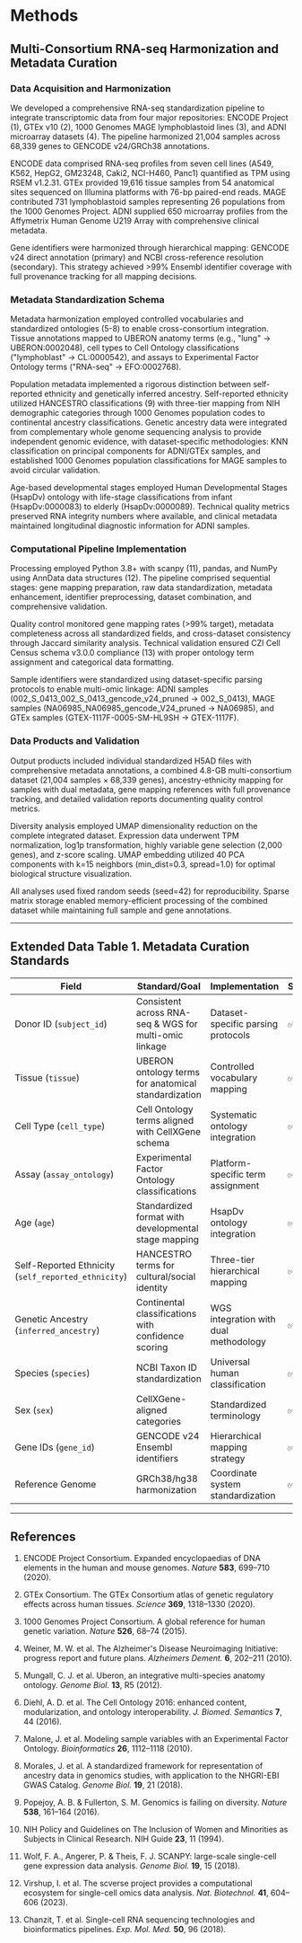 # Methods

## Multi-Consortium RNA-seq Harmonization and Metadata Curation

### Data Acquisition and Harmonization

We developed a comprehensive RNA-seq standardization pipeline to integrate transcriptomic data from four major repositories: ENCODE Project (1), GTEx v10 (2), 1000 Genomes MAGE lymphoblastoid lines (3), and ADNI microarray datasets (4). The pipeline harmonized 21,004 samples across 68,339 genes to GENCODE v24/GRCh38 annotations.

ENCODE data comprised RNA-seq profiles from seven cell lines (A549, K562, HepG2, GM23248, Caki2, NCI-H460, Panc1) quantified as TPM using RSEM v1.2.31. GTEx provided 19,616 tissue samples from 54 anatomical sites sequenced on Illumina platforms with 76-bp paired-end reads. MAGE contributed 731 lymphoblastoid samples representing 26 populations from the 1000 Genomes Project. ADNI supplied 650 microarray profiles from the Affymetrix Human Genome U219 Array with comprehensive clinical metadata.

Gene identifiers were harmonized through hierarchical mapping: GENCODE v24 direct annotation (primary) and NCBI cross-reference resolution (secondary). This strategy achieved >99% Ensembl identifier coverage with full provenance tracking for all mapping decisions.

### Metadata Standardization Schema

Metadata harmonization employed controlled vocabularies and standardized ontologies (5-8) to enable cross-consortium integration. Tissue annotations mapped to UBERON anatomy terms (e.g., "lung" → UBERON:0002048), cell types to Cell Ontology classifications ("lymphoblast" → CL:0000542), and assays to Experimental Factor Ontology terms ("RNA-seq" → EFO:0002768).

Population metadata implemented a rigorous distinction between self-reported ethnicity and genetically inferred ancestry. Self-reported ethnicity utilized HANCESTRO classifications (9) with three-tier mapping from NIH demographic categories through 1000 Genomes population codes to continental ancestry classifications. Genetic ancestry data were integrated from complementary whole genome sequencing analysis to provide independent genomic evidence, with dataset-specific methodologies: KNN classification on principal components for ADNI/GTEx samples, and established 1000 Genomes population classifications for MAGE samples to avoid circular validation.

Age-based developmental stages employed Human Developmental Stages (HsapDv) ontology with life-stage classifications from infant (HsapDv:0000083) to elderly (HsapDv:0000089). Technical quality metrics preserved RNA integrity numbers where available, and clinical metadata maintained longitudinal diagnostic information for ADNI samples.

### Computational Pipeline Implementation

Processing employed Python 3.8+ with scanpy (11), pandas, and NumPy using AnnData data structures (12). The pipeline comprised sequential stages: gene mapping preparation, raw data standardization, metadata enhancement, identifier preprocessing, dataset combination, and comprehensive validation.

Quality control monitored gene mapping rates (>99% target), metadata completeness across all standardized fields, and cross-dataset consistency through Jaccard similarity analysis. Technical validation ensured CZI Cell Census schema v3.0.0 compliance (13) with proper ontology term assignment and categorical data formatting.

Sample identifiers were standardized using dataset-specific parsing protocols to enable multi-omic linkage: ADNI samples (002_S_0413_002_S_0413_gencode_v24_pruned → 002_S_0413), MAGE samples (NA06985_NA06985_gencode_V24_pruned → NA06985), and GTEx samples (GTEX-1117F-0005-SM-HL9SH → GTEX-1117F).

### Data Products and Validation

Output products included individual standardized H5AD files with comprehensive metadata annotations, a combined 4.8-GB multi-consortium dataset (21,004 samples × 68,339 genes), ancestry-ethnicity mapping for samples with dual metadata, gene mapping references with full provenance tracking, and detailed validation reports documenting quality control metrics.

Diversity analysis employed UMAP dimensionality reduction on the complete integrated dataset. Expression data underwent TPM normalization, log1p transformation, highly variable gene selection (2,000 genes), and z-score scaling. UMAP embedding utilized 40 PCA components with k=15 neighbors (min_dist=0.3, spread=1.0) for optimal biological structure visualization.

All analyses used fixed random seeds (seed=42) for reproducibility. Sparse matrix storage enabled memory-efficient processing of the combined dataset while maintaining full sample and gene annotations.

---

## Extended Data Table 1. Metadata Curation Standards

| Field | Standard/Goal | Implementation | Status |
|-------|---------------|----------------|---------|
| Donor ID (`subject_id`) | Consistent across RNA-seq & WGS for multi-omic linkage | Dataset-specific parsing protocols | ✅ |
| Tissue (`tissue`) | UBERON ontology terms for anatomical standardization | Controlled vocabulary mapping | ✅ |
| Cell Type (`cell_type`) | Cell Ontology terms aligned with CellXGene schema | Systematic ontology integration | ✅ |
| Assay (`assay_ontology`) | Experimental Factor Ontology classifications | Platform-specific term assignment | ✅ |
| Age (`age`) | Standardized format with developmental stage mapping | HsapDv ontology integration | ✅ |
| Self-Reported Ethnicity (`self_reported_ethnicity`) | HANCESTRO terms for cultural/social identity | Three-tier hierarchical mapping | ✅ |
| Genetic Ancestry (`inferred_ancestry`) | Continental classifications with confidence scoring | WGS integration with dual methodology | ✅ |
| Species (`species`) | NCBI Taxon ID standardization | Universal human classification | ✅ |
| Sex (`sex`) | CellXGene-aligned categories | Standardized terminology | ✅ |
| Gene IDs (`gene_id`) | GENCODE v24 Ensembl identifiers | Hierarchical mapping strategy | ✅ |
| Reference Genome | GRCh38/hg38 harmonization | Coordinate system standardization | ✅ |

---

## References

1. ENCODE Project Consortium. Expanded encyclopaedias of DNA elements in the human and mouse genomes. *Nature* **583**, 699–710 (2020).

2. GTEx Consortium. The GTEx Consortium atlas of genetic regulatory effects across human tissues. *Science* **369**, 1318–1330 (2020).

3. 1000 Genomes Project Consortium. A global reference for human genetic variation. *Nature* **526**, 68–74 (2015).

4. Weiner, M. W. et al. The Alzheimer's Disease Neuroimaging Initiative: progress report and future plans. *Alzheimers Dement.* **6**, 202–211 (2010).

5. Mungall, C. J. et al. Uberon, an integrative multi-species anatomy ontology. *Genome Biol.* **13**, R5 (2012).

6. Diehl, A. D. et al. The Cell Ontology 2016: enhanced content, modularization, and ontology interoperability. *J. Biomed. Semantics* **7**, 44 (2016).

7. Malone, J. et al. Modeling sample variables with an Experimental Factor Ontology. *Bioinformatics* **26**, 1112–1118 (2010).

8. Morales, J. et al. A standardized framework for representation of ancestry data in genomics studies, with application to the NHGRI-EBI GWAS Catalog. *Genome Biol.* **19**, 21 (2018).

9. Popejoy, A. B. & Fullerton, S. M. Genomics is failing on diversity. *Nature* **538**, 161–164 (2016).

10. NIH Policy and Guidelines on The Inclusion of Women and Minorities as Subjects in Clinical Research. NIH Guide **23**, 11 (1994).

11. Wolf, F. A., Angerer, P. & Theis, F. J. SCANPY: large-scale single-cell gene expression data analysis. *Genome Biol.* **19**, 15 (2018).

12. Virshup, I. et al. The scverse project provides a computational ecosystem for single-cell omics data analysis. *Nat. Biotechnol.* **41**, 604–606 (2023).

13. Chanzit, T. et al. Single-cell RNA sequencing technologies and bioinformatics pipelines. *Exp. Mol. Med.* **50**, 96 (2018).